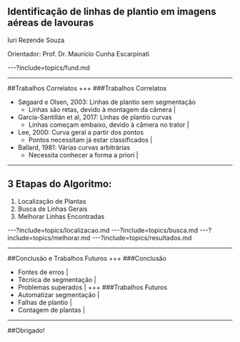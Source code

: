 ## Identificação de linhas de plantio em imagens aéreas de lavouras
Iuri Rezende Souza

Orientador: Prof. Dr. Mauricio Cunha Escarpinati

---?include=topics/fund.md

---

##Trabalhos Correlatos
+++
###Trabalhos Correlatos
- Søgaard e Olsen, 2003: Linhas de plantio sem segmentação
  - Linhas são retas, devido à montagem da câmera |
- García-Santillán et al, 2017: Linhas de plantio curvas
  - Linhas começam embaixo, devido à câmera no trator |
- Lee, 2000: Curva geral a partir dos pontos
  - Pontos necessitam já estar classificados |
- Ballard, 1981: Várias curvas arbitrárias
  - Necessita conhecer a forma a priori |

---

## 3 Etapas do Algoritmo:

1. Localização de Plantas
1. Busca de Linhas Gerais
1. Melhorar Linhas Encontradas


---?include=topics/localizacao.md
---?include=topics/busca.md
---?include=topics/melhorar.md
---?include=topics/resultados.md

---

##Conclusão e Trabalhos Futuros
+++
###Conclusão
- Fontes de erros |
- Técnica de segmentação |
- Problemas superados |
+++
###Trabalhos Futuros
- Automatizar segmentação |
- Falhas de plantio |
- Contagem de plantas |
---
##Obrigado!
